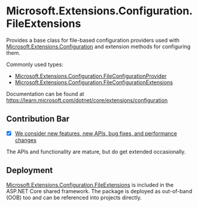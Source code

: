 # Microsoft.Extensions.Configuration.FileExtensions

Provides a base class for file-based configuration providers used with [Microsoft.Extensions.Configuration](https://www.nuget.org/packages/Microsoft.Extensions.Configuration/) and extension methods for configuring them.

Commonly used types:

- [Microsoft.Extensions.Configuration.FileConfigurationProvider](https://learn.microsoft.com/dotnet/api/microsoft.extensions.configuration.fileconfigurationprovider)
- [Microsoft.Extensions.Configuration.FileConfigurationExtensions](https://learn.microsoft.com/dotnet/api/microsoft.extensions.configuration.fileconfigurationextensions)

Documentation can be found at https://learn.microsoft.com/dotnet/core/extensions/configuration

## Contribution Bar
- [x] [We consider new features, new APIs, bug fixes, and performance changes](https://github.com/dotnet/runtime/tree/main/src/libraries#contribution-bar)

The APIs and functionality are mature, but do get extended occasionally.

## Deployment
[Microsoft.Extensions.Configuration.FileExtensions](https://www.nuget.org/packages/Microsoft.Extensions.Configuration.FileExtensions/) is included in the ASP.NET Core shared framework. The package is deployed as out-of-band (OOB) too and can be referenced into projects directly.
